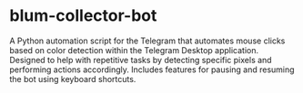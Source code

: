 # blum-collector-bot
A Python automation script for the Telegram that automates mouse clicks based on color detection within the Telegram Desktop application. Designed to help with repetitive tasks by detecting specific pixels and performing actions accordingly. Includes features for pausing and resuming the bot using keyboard shortcuts.
